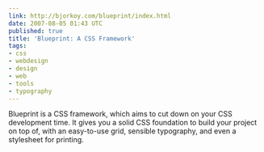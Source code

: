 ```yaml
---
link: http://bjorkoy.com/blueprint/index.html
date: 2007-08-05 01:43 UTC
published: true
title: 'Blueprint: A CSS Framework'
tags:
- css
- webdesign
- design
- web
- tools
- typography
---
```


Blueprint is a CSS framework, which aims to cut down on your CSS development time. It gives you a solid CSS foundation to build your project on top of, with an easy-to-use grid, sensible typography, and even a stylesheet for printing.
